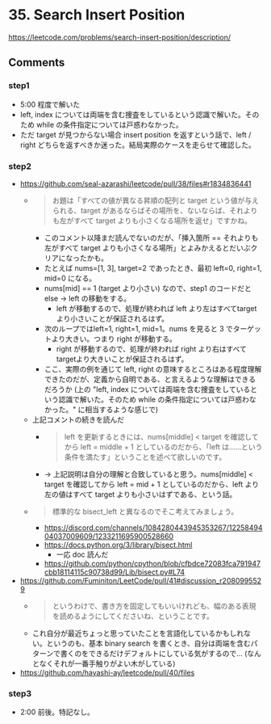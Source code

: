 # 35. Search Insert Position

https://leetcode.com/problems/search-insert-position/description/

## Comments

### step1

*   5:00 程度で解いた
*   left, index については両端を含む捜査をしているという認識で解いた。そのため while の条件指定については戸惑わなかった。
*   ただ target が見つからない場合 insert position を返すという話で、left / right どちらを返すべきか迷った。結局実際のケースを走らせて確認した。


### step2

*   https://github.com/seal-azarashi/leetcode/pull/38/files#r1834836441
    *   > お題は「すべての値が異なる昇順の配列と target という値が与えられる、target があるならばその場所を、ないならば、それよりも左がすべて target よりも小さくなる場所を返せ」ですかね。
        *   このコメント以降まだ読んでないのだが、「挿入箇所 == それよりも左がすべて target よりも小さくなる場所」とよみかえるとだいぶクリアになったかも。
        *   たとえば nums=[1, 3], target=2 であったとき、最初 left=0, right=1, mid=0 になる。
        *   nums[mid] == 1 (target より小さい) なので、step1 のコードだと else -> left の移動をする。
            *   left が移動するので、処理が終われば left より左はすべてtargetより小さいことが保証されるはず。
        *   次のループではleft=1, right=1, mid=1。nums を見ると 3 でターゲットより大きい。つまり right が移動する。
            *   right が移動するので、処理が終われば right より右はすべてtargetより大きいことが保証されるはず。
        *   ここ、実際の例を通じて left, right の意味するところはある程度理解できたのだが、定義から自明である、と言えるような理解はできるだろうか (上の "left, index については両端を含む捜査をしているという認識で解いた。そのため while の条件指定については戸惑わなかった。" に相当するような感じで)
    *   上記コメントの続きを読んだ
        *   > left を更新するときには、nums[middle] < target を確認してから left = middle + 1 としているのだから、「left は……という条件を満たす」ということを述べて欲しいのです。
        *   -> 上記説明は自分の理解と合致していると思う。nums[middle] < target を確認してから left = mid + 1 としているのだから、left より左の値はすべて target よりも小さいはずである、という話。
    *   > 標準的な bisect_left と異なるのでそこ考えてみましょう。
        *   https://discord.com/channels/1084280443945353267/1225849404037009609/1233211695900528660
        *   https://docs.python.org/3/library/bisect.html
            *   一応 doc 読んだ
        *   https://github.com/python/cpython/blob/cfbdce72083fca791947cbb18114115c90738d99/Lib/bisect.py#L74
*   https://github.com/Fuminiton/LeetCode/pull/41#discussion_r2080995529
    *   > というわけで、書き方を固定してもいいけれども、幅のある表現を読めるようにしてくださいね、ということです。
    *   これ自分が最近ちょっと思っていたことを言語化しているかもしれない。というのも、基本 binary search を書くとき、自分は両端を含むパターンで書くのをできるだけデフォルトにしている気がするので… (なんとなくそれが一番手触りがよい木がしている)
*   https://github.com/hayashi-ay/leetcode/pull/40/files


### step3

*   2:00 前後。特記なし。

